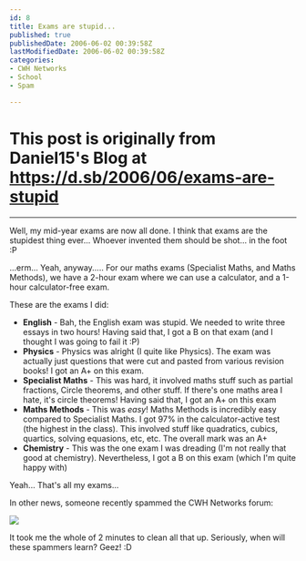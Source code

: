 ```yaml
---
id: 8
title: Exams are stupid...
published: true
publishedDate: 2006-06-02 00:39:58Z
lastModifiedDate: 2006-06-02 00:39:58Z
categories:
- CWH Networks
- School
- Spam

---
```


# This post is originally from Daniel15's Blog at https://d.sb/2006/06/exams-are-stupid

---

Well, my mid-year exams are now all done. I think that exams are the stupidest thing ever... Whoever invented them should be shot... in the foot :P

...erm... Yeah, anyway..... For our maths exams (Specialist Maths, and Maths Methods), we have a 2-hour exam where we can use a calculator, and a 1-hour calculator-free exam.

These are the exams I did:

* **English** - Bah, the English exam was stupid. We needed to write three essays in two hours! Having said that, I got a B on that exam (and I thought I was going to fail it :P)
* **Physics** - Physics was alright (I quite like Physics). The exam was actually just questions that were cut and pasted from various revision books! I got an A+ on this exam.
* **Specialist Maths** - This was hard, it involved maths stuff such as partial fractions, Circle theorems, and other stuff. If there's one maths area I hate, it's circle theorems! Having said that, I got an A+ on this exam
* **Maths Methods** - This was *easy*! Maths Methods is incredibly easy compared to Specialist Maths. I got 97% in the calculator-active test (the highest in the class). This involved stuff like quadratics, cubics, quartics, solving equasions, etc, etc. The overall mark was an A+
* **Chemistry** - This was the one exam I was dreading (I'm not really that good at chemistry). Nevertheless, I got a B on this exam (which I'm quite happy with)

Yeah... That's all my exams...

In other news, someone recently spammed the CWH Networks forum:  

[![](http://img93.imageshack.us/img93/4966/spam8eg.th.png)](http://img93.imageshack.us/my.php?image=spam8eg.png)  

It took me the whole of 2 minutes to clean all that up. Seriously, when will these spammers learn? Geez! :D


